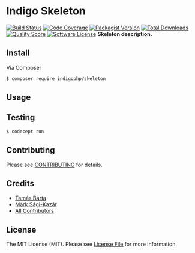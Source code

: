 # Indigo Skeleton

[![Build Status](https://img.shields.io/travis/indigophp/skeleton/develop.svg?style=flat-square)](https://travis-ci.org/indigophp/skeleton)
[![Code Coverage](https://img.shields.io/scrutinizer/coverage/g/indigophp/skeleton.svg?style=flat-square)](https://scrutinizer-ci.com/g/indigophp/skeleton)
[![Packagist Version](https://img.shields.io/packagist/v/indigophp/skeleton.svg?style=flat-square)](https://packagist.org/packages/indigophp/skeleton)
[![Total Downloads](https://img.shields.io/packagist/dt/indigophp/skeleton.svg?style=flat-square)](https://packagist.org/packages/indigophp/skeleton)
[![Quality Score](https://img.shields.io/scrutinizer/g/indigophp/skeleton.svg?style=flat-square)](https://scrutinizer-ci.com/g/indigophp/skeleton)
[![Software License](https://img.shields.io/badge/license-MIT-brightgreen.svg?style=flat-square)](LICENSE.md)
**Skeleton description.**


## Install

Via Composer

``` bash
$ composer require indigophp/skeleton
```


## Usage


## Testing

``` bash
$ codecept run
```


## Contributing

Please see [CONTRIBUTING](CONTRIBUTING.md) for details.


## Credits

- [Tamás Barta](https://github.com/TamasBarta)
- [Márk Sági-Kazár](https://github.com/sagikazarmark)
- [All Contributors](https://github.com/indigophp/skeleton/contributors)


## License

The MIT License (MIT). Please see [License File](LICENSE) for more information.
